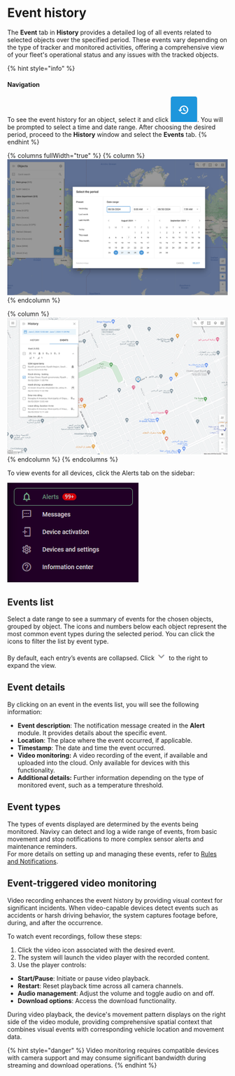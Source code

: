 # Event history

The **Event** tab in **History** provides a detailed log of all events related to selected objects over the specified period. These events vary depending on the type of tracker and monitored activities, offering a comprehensive view of your fleet's operational status and any issues with the tracked objects.

{% hint style="info" %}
#### **Navigation**

To see the event history for an object, select it and click <img src="../../gps-tracking/history-view/attachments/Untitled-20250415-082401.png" alt="Untitled-20250415-082401.png" data-size="line">. You will be prompted to select a time and date range. After choosing the desired period, proceed to the **History** window and select the **Events** tab.
{% endhint %}

{% columns fullWidth="true" %}
{% column %}
![History date range selection](../../gps-tracking/history-view/attachments/image-20240807-220924.png)
{% endcolumn %}

{% column %}
![Events list](../../gps-tracking/history-view/attachments/image-20240808-192358.png)
{% endcolumn %}
{% endcolumns %}

To view events for all devices, click the Alerts tab on the sidebar:

![Alerts module](../../gps-tracking/history-view/attachments/image-20241113-192802.png)

## Events list

Select a date range to see a summary of events for the chosen objects, grouped by object. The icons and numbers below each object represent the most common event types during the selected period. You can click the icons to filter the list by event type.

By default, each entry’s events are collapsed. Click <img src="../../gps-tracking/history-view/attachments/image-20250415-083354.png" alt="image-20250415-083354.png" data-size="line"> to the right to expand the view.

## Event details

By clicking on an event in the events list, you will see the following information:

* **Event description**: The notification message created in the **Alert** module. It provides details about the specific event.
* **Location**: The place where the event occurred, if applicable.
* **Timestamp**: The date and time the event occurred.
* **Video monitoring:** A video recording of the event, if available and uploaded into the cloud. Only available for devices with this functionality.
* **Additional details:** Further information depending on the type of monitored event, such as a temperature threshold.

## Event types

The types of events displayed are determined by the events being monitored. Navixy can detect and log a wide range of events, from basic movement and stop notifications to more complex sensor alerts and maintenance reminders.\
For more details on setting up and managing these events, refer to [Rules and Notifications](../../events-and-notifications/).

## Event-triggered video monitoring

Video recording enhances the event history by providing visual context for significant incidents. When video-capable devices detect events such as accidents or harsh driving behavior, the system captures footage before, during, and after the occurrence.

To watch event recordings, follow these steps:

1. Click the video icon associated with the desired event.
2. The system will launch the video player with the recorded content.
3. Use the player controls:

* **Start/Pause**: Initiate or pause video playback.
* **Restart**: Reset playback time across all camera channels.
* **Audio management**: Adjust the volume and toggle audio on and off.
* **Download options**: Access the download functionality.

During video playback, the device's movement pattern displays on the right side of the video module, providing comprehensive spatial context that combines visual events with corresponding vehicle location and movement data.

{% hint style="danger" %}
Video monitoring requires compatible devices with camera support and may consume significant bandwidth during streaming and download operations.
{% endhint %}
